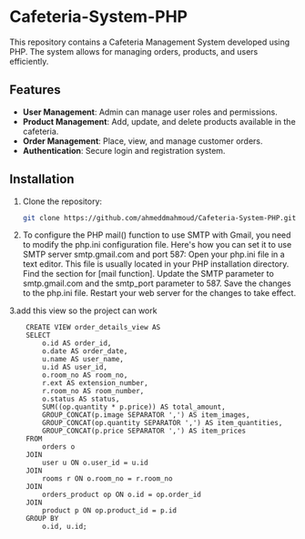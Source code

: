 # Cafeteria-System-PHP

This repository contains a Cafeteria Management System developed using PHP. The system allows for managing orders, products, and users efficiently.

## Features

- **User Management**: Admin can manage user roles and permissions.
- **Product Management**: Add, update, and delete products available in the cafeteria.
- **Order Management**: Place, view, and manage customer orders.
- **Authentication**: Secure login and registration system.

## Installation

1. Clone the repository:
   ```bash
   git clone https://github.com/ahmeddmahmoud/Cafeteria-System-PHP.git


2. To configure the PHP mail() function to use SMTP with Gmail, you need to modify the php.ini configuration file.
Here's how you can set it to use SMTP server smtp.gmail.com and port 587:
      Open your php.ini file in a text editor.
      This file is usually located in your PHP installation directory.
      Find the section for [mail function].
      Update the SMTP parameter to smtp.gmail.com and the smtp_port parameter to 587.
      Save the changes to the php.ini file.
      Restart your web server for the changes to take effect.

3.add this view so the project can work

```
    CREATE VIEW order_details_view AS
    SELECT
        o.id AS order_id,
        o.date AS order_date,
        u.name AS user_name,
        u.id AS user_id,
        o.room_no AS room_no,
        r.ext AS extension_number,
        r.room_no AS room_number,
        o.status AS status,
        SUM((op.quantity * p.price)) AS total_amount,
        GROUP_CONCAT(p.image SEPARATOR ',') AS item_images,
        GROUP_CONCAT(op.quantity SEPARATOR ',') AS item_quantities,
        GROUP_CONCAT(p.price SEPARATOR ',') AS item_prices
    FROM
        orders o
    JOIN
        user u ON o.user_id = u.id
    JOIN
        rooms r ON o.room_no = r.room_no
    JOIN
        orders_product op ON o.id = op.order_id
    JOIN
        product p ON op.product_id = p.id
    GROUP BY
        o.id, u.id;

```
